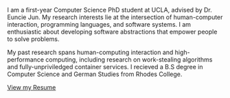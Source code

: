 I am a first-year Computer Science PhD student at UCLA, advised by Dr. Euncie Jun. My research interests lie at the intersection of human-computer interaction, programming languages, and software systems. I am enthusiastic about developing software abstractions that empower people to solve problems.   

My past research spans human-computing interaction and high-performance computing, including research on work-stealing algorithms and fully-unpriviledged container services. I recieved a B.S degree in Computer Science and German Studies from Rhodes College.

[View my Resume](https://docs.google.com/document/d/1VZaOb0vVvBrmfQSDDRllibaHgFQkVAkUJEcMnhlUnLY/edit?usp=sharing)
